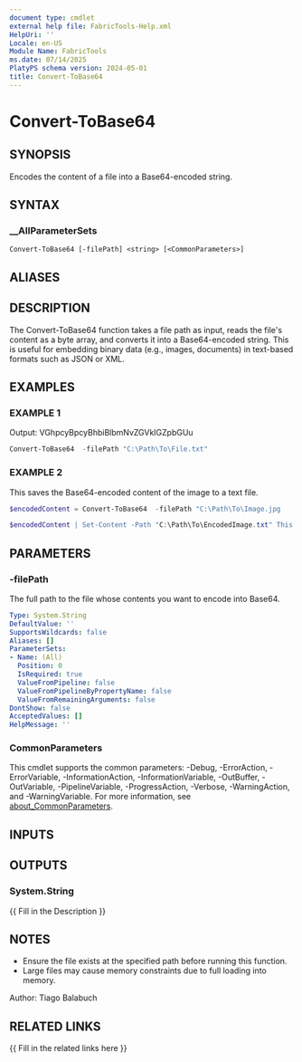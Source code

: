 ```yaml
---
document type: cmdlet
external help file: FabricTools-Help.xml
HelpUri: ''
Locale: en-US
Module Name: FabricTools
ms.date: 07/14/2025
PlatyPS schema version: 2024-05-01
title: Convert-ToBase64
---
```


# Convert-ToBase64

## SYNOPSIS

Encodes the content of a file into a Base64-encoded string.

## SYNTAX

### __AllParameterSets

```
Convert-ToBase64 [-filePath] <string> [<CommonParameters>]
```

## ALIASES

## DESCRIPTION

The Convert-ToBase64  function takes a file path as input, reads the file's content as a byte array,
and converts it into a Base64-encoded string.
This is useful for embedding binary data (e.g., images,
documents) in text-based formats such as JSON or XML.

## EXAMPLES

### EXAMPLE 1

Output: VGhpcyBpcyBhbiBlbmNvZGVkIGZpbGUu

```powershell
Convert-ToBase64  -filePath "C:\Path\To\File.txt"
```

### EXAMPLE 2

This saves the Base64-encoded content of the image to a text file.

```powershell
$encodedContent = Convert-ToBase64  -filePath "C:\Path\To\Image.jpg

$encodedContent | Set-Content -Path "C:\Path\To\EncodedImage.txt" This saves the Base64-encoded content of the image to a text file.
```

## PARAMETERS

### -filePath

The full path to the file whose contents you want to encode into Base64.

```yaml
Type: System.String
DefaultValue: ''
SupportsWildcards: false
Aliases: []
ParameterSets:
- Name: (All)
  Position: 0
  IsRequired: true
  ValueFromPipeline: false
  ValueFromPipelineByPropertyName: false
  ValueFromRemainingArguments: false
DontShow: false
AcceptedValues: []
HelpMessage: ''
```

### CommonParameters

This cmdlet supports the common parameters: -Debug, -ErrorAction, -ErrorVariable,
-InformationAction, -InformationVariable, -OutBuffer, -OutVariable, -PipelineVariable,
-ProgressAction, -Verbose, -WarningAction, and -WarningVariable. For more information, see
[about_CommonParameters](https://go.microsoft.com/fwlink/?LinkID=113216).

## INPUTS

## OUTPUTS

### System.String

{{ Fill in the Description }}

## NOTES

- Ensure the file exists at the specified path before running this function.
- Large files may cause memory constraints due to full loading into memory.

Author: Tiago Balabuch

## RELATED LINKS

{{ Fill in the related links here }}

